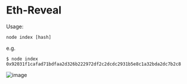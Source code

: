 # Eth-Reveal

Usage:

`node index [hash]`

e.g.

```
$ node index 0x92031f1cafad71bdfaa2d326b222972df2c2dcdc2931b5e8c1a32bda2dc7b2c8
```

![image](https://user-images.githubusercontent.com/799038/57974433-e587bc00-7985-11e9-9212-4fec05c9c397.png)
